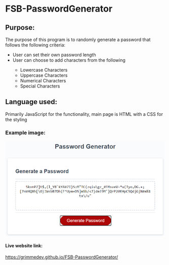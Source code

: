 # FSB-PasswordGenerator

## Purpose:
The purpose of this program is to randomly generate a password that follows the following criteria:
<ul>
    <li>User can set their own password length</li>
    <li>User can choose to add characters from the following</li>
    <ul>
        <li>Lowercase Characters</li>
        <li>Uppercase Characters</li>
        <li>Numerical Characters</li>
        <li>Special Characters</li>
    </ul>
</ul>

## Language used:
Primarily JavaScript for the functionality, main page is HTML with a CSS for the styling

### Example image:
![Example Image](assets/exampleImage.png)

#### Live website link:
https://grimmedev.github.io/FSB-PasswordGenerator/